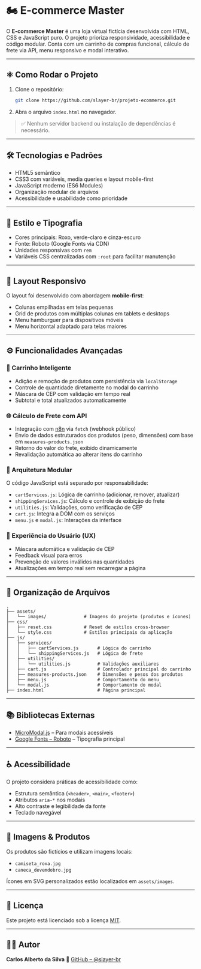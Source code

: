 # 🏍️ E-commerce Master

O **E-commerce Master** é uma loja virtual fictícia desenvolvida com HTML, CSS e JavaScript puro. O projeto prioriza responsividade, acessibilidade e código modular. Conta com um carrinho de compras funcional, cálculo de frete via API, menu responsivo e modal interativo.

---

## ⚛️ Como Rodar o Projeto

1. Clone o repositório:

   ```bash
   git clone https://github.com/slayer-br/projeto-ecommerce.git
   ```

2. Abra o arquivo `index.html` no navegador.

> ✅ Nenhum servidor backend ou instalação de dependências é necessário.

---

## 🛠️ Tecnologias e Padrões

* HTML5 semântico
* CSS3 com variáveis, media queries e layout mobile-first
* JavaScript moderno (ES6 Modules)
* Organização modular de arquivos
* Acessibilidade e usabilidade como prioridade

---

## 🎨 Estilo e Tipografia

* Cores principais: Roxo, verde-claro e cinza-escuro
* Fonte: Roboto (Google Fonts via CDN)
* Unidades responsivas com `rem`
* Variáveis CSS centralizadas com `:root` para facilitar manutenção

---

## 📱 Layout Responsivo

O layout foi desenvolvido com abordagem **mobile-first**:

* Colunas empilhadas em telas pequenas
* Grid de produtos com múltiplas colunas em tablets e desktops
* Menu hamburguer para dispositivos móveis
* Menu horizontal adaptado para telas maiores

---

## ⚙️ Funcionalidades Avançadas

### 🛒 Carrinho Inteligente

* Adição e remoção de produtos com persistência via `localStorage`
* Controle de quantidade diretamente no modal do carrinho
* Máscara de CEP com validação em tempo real
* Subtotal e total atualizados automaticamente

### 🌐 Cálculo de Frete com API

* Integração com [n8n](https://n8n.io/) via `fetch` (webhook público)
* Envio de dados estruturados dos produtos (peso, dimensões) com base em `measures-products.json`
* Retorno do valor do frete, exibido dinamicamente
* Revalidação automática ao alterar itens do carrinho

### 🧰 Arquitetura Modular

O código JavaScript está separado por responsabilidade:

* `cartServices.js`: Lógica de carrinho (adicionar, remover, atualizar)
* `shippingServices.js`: Cálculo e controle de exibição do frete
* `utilities.js`: Validações, como verificação de CEP
* `cart.js`: Integra a DOM com os serviços
* `menu.js` e `modal.js`: Interações da interface

### 🧠 Experiência do Usuário (UX)

* Máscara automática e validação de CEP
* Feedback visual para erros
* Prevenção de valores inválidos nas quantidades
* Atualizações em tempo real sem recarregar a página

---

## 📂 Organização de Arquivos

```plaintext
.
├── assets/
│   └── images/              # Imagens do projeto (produtos e ícones)
├── css/
│   ├── reset.css            # Reset de estilos cross-browser
│   └── style.css            # Estilos principais da aplicação
├── js/
│   ├── services/
│   │   ├── cartServices.js       # Lógica do carrinho
│   │   └── shippingServices.js   # Lógica de frete
│   ├── utilities/
│   │   └── utilities.js          # Validações auxiliares
│   ├── cart.js                   # Controlador principal do carrinho
│   ├── measures-products.json    # Dimensões e pesos dos produtos
│   ├── menu.js                   # Comportamento do menu
│   └── modal.js                  # Comportamento do modal
├── index.html                    # Página principal
```

---

## 📚 Bibliotecas Externas

* [MicroModal.js](https://micromodal.vercel.app/) – Para modais acessíveis
* [Google Fonts – Roboto](https://fonts.google.com/specimen/Roboto) – Tipografia principal

---

## ♿ Acessibilidade

O projeto considera práticas de acessibilidade como:

* Estrutura semântica (`<header>`, `<main>`, `<footer>`)
* Atributos `aria-*` nos modais
* Alto contraste e legibilidade da fonte
* Teclado navegável

---

## 📸 Imagens & Produtos

Os produtos são fictícios e utilizam imagens locais:

* `camiseta_roxa.jpg`
* `caneca_devemdobro.jpg`

Ícones em SVG personalizados estão localizados em `assets/images`.

---

## 📄 Licença

Este projeto está licenciado sob a licença [MIT](LICENSE).

---

## 👨‍💻 Autor

**Carlos Alberto da Silva**
🔗 [GitHub – @slayer-br](https://github.com/slayer-br)
